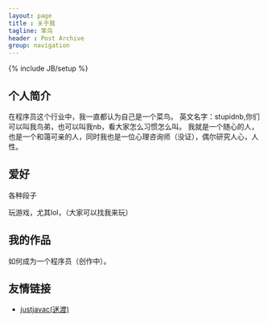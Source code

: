 ```yaml
---
layout: page
title : 关于我
tagline: 笨鸟
header : Post Archive
group: navigation
---
```

{% include JB/setup %}

## 个人简介

在程序员这个行业中，我一直都认为自己是一个菜鸟。
英文名字：stupidnb,你们可以叫我鸟弟，也可以叫我nb，看大家怎么习惯怎么叫。
我就是一个随心的人，也是一个和蔼可亲的人，同时我也是一位心理咨询师（没证），偶尔研究人心，人性。

## 爱好 ##
各种段子

玩游戏，尤其lol，（大家可以找我来玩）

## 我的作品 ##

如何成为一个程序员（创作中）。

## 友情链接 ##

- [justjavac(迷渡)](http://justjavac.com/)


